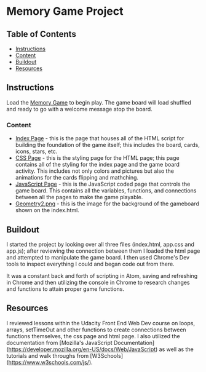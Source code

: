 # Memory Game Project

## Table of Contents

* [Instructions](#instructions)
* [Content](#content)
* [Buildout](#buildout)
* [Resources](#Resources)


## Instructions

Load the [Memory Game](index.html) to begin play. The game board will load shuffled and ready to go with a welcome message atop the
board. 

### Content

* [Index Page](index.html) - this is the page that houses all of the HTML script for building the 
foundation of the game itself; this includes the board, cards, icons, stars, etc.
* [CSS Page](css/app.css) - this is the styling page for the HTML page; this page contains all of the styling for the index page
and the game board activity. This includes not only colors and pictures but also the animations for the cards flipping and mathching.
* [JavaScript Page](js/app.js) - this is the JavaScript coded page that controls the game board. This contains all the variables, 
functions, and connections between all the pages to make the game playable.
* [Geometry2.png](img/geometry2.png) - this is the image for the background of the gameboard shown on the index.html.

## Buildout

I started the project by looking over all three files (index.html, app.css and app.js); after reviewing the connection between them I loaded the html page and attempted to manipulate the game board. I then used Chrome's Dev tools to inspect everything I could and began code out from there.

It was a constant back and forth of scripting in Atom, saving and refreshing in Chrome and then utilizing the console in Chrome to research changes and functions to attain proper game functions.

## Resources

I reviewed lessons within the Udacity Front End Web Dev course on loops, arrays, setTimeOut and other functions to create connections between functions themselves, the css page and html page. I also utilized the documentation from [Mozilla's JavaScript Documentation] (https://developer.mozilla.org/en-US/docs/Web/JavaScript) as well as the tutorials and walk throughs from [W3Schools] (https://www.w3schools.com/js/). 
